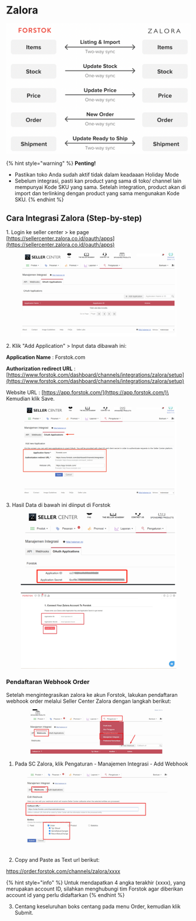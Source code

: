 # Zalora

![](../../.gitbook/assets/screen-shot-2021-05-31-at-1.13.01-pm.png)

{% hint style="warning" %}
**Penting!** &#x20;

* Pastikan toko Anda sudah aktif tidak dalam keadaaan Holiday Mode
* Sebelum integrasi, pasti kan product yang sama di toko/ channel lain mempunyai Kode SKU yang sama. Setelah integration, product akan di import dan terlinking dengan product yang sama mengunakan Kode SKU.
{% endhint %}



## Cara Integrasi Zalora (Step-by-step)

1\.  Login ke seller center > ke page [https://sellercenter.zalora.co.id/oauth/apps](https://sellercenter.zalora.co.id/oauth/apps)

<figure><img src="../../.gitbook/assets/image (84).png" alt=""><figcaption></figcaption></figure>

2\. Klik "Add Application" > Input data dibawah ini:

**Application Name** : Forstok.com

**Authorization redirect URL** : [https://www.forstok.com/dashboard/channels/integrations/zalora/setup](https://www.forstok.com/dashboard/channels/integrations/zalora/setup)

Website URL : [https://app.forstok.com/](https://app.forstok.com/)\
\
Kemudian klik Save.

<figure><img src="../../.gitbook/assets/image (4) (1).png" alt=""><figcaption></figcaption></figure>

3\. Hasil Data di bawah ini diinput di Forstok

<figure><img src="../../.gitbook/assets/image (3).png" alt=""><figcaption></figcaption></figure>

<figure><img src="../../.gitbook/assets/Screenshot 2023-06-30 145532.jpg" alt=""><figcaption></figcaption></figure>

### Pendaftaran Webhook Order

Setelah mengintegrasikan zalora ke akun Forstok, lakukan pendaftaran webhook order melalui Seller Center Zalora dengan langkah berikut:

<figure><img src="../../.gitbook/assets/image (89).png" alt=""><figcaption></figcaption></figure>

1. Pada SC Zalora, klik Pengaturan - Manajemen Integrasi - Add Webhook

<figure><img src="../../.gitbook/assets/image (5).png" alt=""><figcaption></figcaption></figure>

2. Copy and Paste as Text url berikut:

https://order.forstok.com/channels/zalora/xxxx

{% hint style="info" %}
Untuk mendapatkan 4 angka terakhir (xxxx), yang merupakan account ID, silahkan menghubungi tim Forstok agar diberikan account id yang perlu didaftarkan
{% endhint %}

3. Centang keseluruhan boks centang pada menu Order, kemudian klik Submit.
